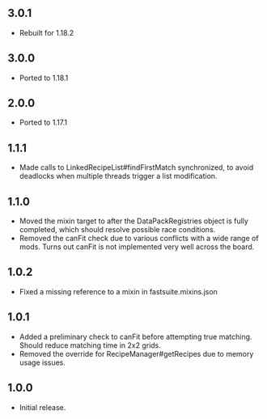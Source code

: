 ## 3.0.1
* Rebuilt for 1.18.2

## 3.0.0
* Ported to 1.18.1

## 2.0.0
* Ported to 1.17.1

## 1.1.1
* Made calls to LinkedRecipeList#findFirstMatch synchronized, to avoid deadlocks when multiple threads trigger a list modification.

## 1.1.0
* Moved the mixin target to after the DataPackRegistries object is fully completed, which should resolve possible race conditions.
* Removed the canFit check due to various conflicts with a wide range of mods.  Turns out canFit is not implemented very well across the board.

## 1.0.2
* Fixed a missing reference to a mixin in fastsuite.mixins.json

## 1.0.1
* Added a preliminary check to canFit before attempting true matching.  Should reduce matching time in 2x2 grids.
* Removed the override for RecipeManager#getRecipes due to memory usage issues.

## 1.0.0
* Initial release.